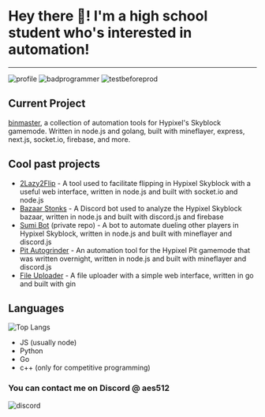 # Hey there 👋! I'm a high school student who's interested in automation!

--- 

![profile](https://komarev.com/ghpvc/?username=aesthetic0001)
![badprogrammer](https://img.shields.io/badge/bad%20programmer-passing-green)
![testbeforeprod](https://img.shields.io/badge/test%20before%20release-404%20not%20found!-red)

## Current Project
[binmaster](https://binmaster.pro), a collection of automation tools for Hypixel's Skyblock gamemode. Written in node.js and golang, built with mineflayer, express, next.js, socket.io, firebase, and more.

## Cool past projects
- [2Lazy2Flip](https://github.com/aesthetic0001/2Lazy2Flip) - A tool used to facilitate flipping in Hypixel Skyblock with a useful web interface, written in node.js and built with socket.io and node.js
- [Bazaar Stonks](https://github.com/aesthetic0001/bazaar-stonks) - A Discord bot used to analyze the Hypixel Skyblock bazaar, written in node.js and built with discord.js and firebase
- [Sumi Bot](https://github.com/aesthetic0001/Sumi-Bot) (private repo) - A bot to automate dueling other players in Hypixel Skyblock, written in node.js and built with mineflayer and discord.js
- [Pit Autogrinder](https://github.com/aesthetic0001/hypixel-pit-autogrinder) - An automation tool for the Hypixel Pit gamemode that was written overnight, written in node.js and built with mineflayer and discord.js
- [File Uploader](https://github.com/aesthetic0001/FileUploader) - A file uploader with a simple web interface, written in go and built with gin

## Languages
![Top Langs](https://github-readme-stats.vercel.app/api/top-langs/?username=aesthetic0001&layout=compact)
- JS (usually node)
- Python
- Go
- c++ (only for competitive programming)

### You can contact me on Discord @ aes512

![discord](https://discord.c99.nl/widget/theme-2/575109908169752577.png)
